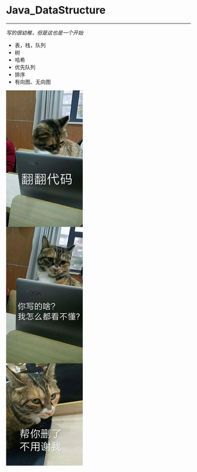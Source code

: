 # Java_DataStructure
---
*写的很幼稚，但是这也是一个开始*  

- 表，栈，队列  
- 树  
- 哈希  
- 优先队列  
- 排序  
- 有向图、无向图

![写的不好，全部删掉](https://github.com/0APPTI0/Java_DataStructure/blob/master/imagines/DBF95B1D20B6DFBECFA2582F21E78316.jpg)